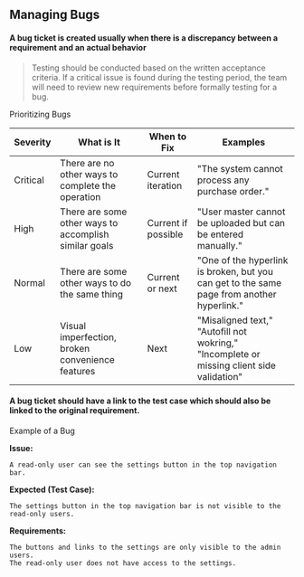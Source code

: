 ## Managing Bugs

#### A bug ticket is created usually when there is a discrepancy between a requirement and an actual behavior

> Testing should be conducted based on the written acceptance criteria. If a critical issue is found during the testing period, the team will need to review new requirements before formally testing for a bug.

Prioritizing Bugs

|Severity|What is It|When to Fix|Examples|
|-----|-----|-----|-----|
|Critical|There are no other ways to complete the operation|Current iteration|"The system cannot process any purchase order."|
|High|There are some other ways to accomplish similar goals|Current if possible|"User master cannot be uploaded but can be entered manually."|
|Normal|There are some other ways to do the same thing|Current or next|"One of the hyperlink is broken, but you can get to the same page from another hyperlink."|
|Low|Visual imperfection, broken convenience features|Next|"Misaligned text," "Autofill not wokring," "Incomplete or missing client side validation"|

#### A bug ticket should have a link to the test case which should also be linked to the original requirement.


Example of a Bug

**Issue:**
```
A read-only user can see the settings button in the top navigation bar.
```
**Expected (Test Case):**
```
The settings button in the top navigation bar is not visible to the read-only users.
```
**Requirements:**
```
The buttons and links to the settings are only visible to the admin users.
The read-only user does not have access to the settings.
```
